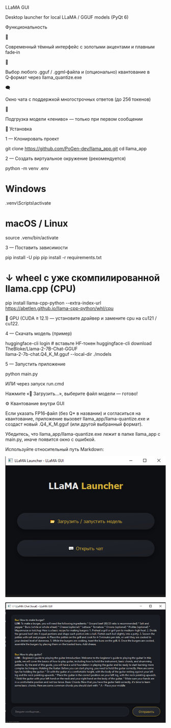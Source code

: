 LLaMA GUI

Desktop launcher for local LLaMA / GGUF models (PyQt 6)


Функциональность


🎨

Современный тёмный интерфейс с золотыми акцентами и плавным fade‑in

📂

Выбор любого .gguf / .ggml‑файла и (опционально) квантование в Q‑формат через llama_quantize.exe

🗨️

Окно чата с поддержкой многострочных ответов (до 256 токенов)

🔄

Подгрузка модели «лениво» — только при первом сообщении


🚀 Установка

1 — Клонировать проект

git clone https://github.com/PoGen-dev/llama_app.git
cd llama_app

2 — Создать виртуальное окружение (рекомендуется)

python -m venv .env
# Windows
.venv\Scripts\activate
# macOS / Linux
source .venv/bin/activate

3 — Поставить зависимости

pip install -U pip
pip install -r requirements.txt
# ↓ wheel с уже скомпилированной llama.cpp (CPU)
pip install llama-cpp-python --extra-index-url \
  https://abetlen.github.io/llama-cpp-python/whl/cpu

🐧 GPU (CUDA ≥ 12.1) — установите драйвер и замените cpu на cu121 / cu122.

4 — Скачать модель (пример)

huggingface-cli login  # вставьте HF‑токен
huggingface-cli download TheBloke/Llama-2-7B-Chat-GGUF \
  llama-2-7b-chat.Q4_K_M.gguf --local-dir ./models

5 — Запустить приложение

python main.py

ИЛИ через запуск run.cmd

Нажмите «📂 Загрузить…», выберите файл модели — готово!

⚙️ Квантование внутри GUI

Если указать FP16‑файл (без Q* в названии) и согласиться на квантование, приложение вызовет llama_app/llama-quantize.exe и создаст новый .Q4_K_M.gguf (или другой выбранный формат).

Убедитесь, что llama_app/llama-quantize.exe лежит в папке llama_app с main.py, иначе появится окно с ошибкой.

Используйте относительный путь Markdown:

![Главное окно](assets/main_page.png)

![Чат](assets/chat_page.png)

